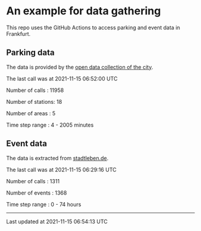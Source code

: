 # An example for data gathering

This repo uses the GitHub Actions to access parking and event data in Frankfurt.

## Parking data
The data is provided by the [open data collection of the city](https://www.offenedaten.frankfurt.de/).

The last call was at 2021-11-15 06:52:00 UTC

Number of calls   : 11958

Number of stations:    18

Number of areas   :     5

Time step range   :     4 -  2005 minutes


## Event data
The data is extracted from [stadtleben.de](https://stadtleben.de/frankfurt/).

The last call was at 2021-11-15 06:29:16 UTC

Number of calls   : 1311

Number of events  : 1368

Time step range   :    0 -   74 hours


----

Last updated at 2021-11-15 06:54:13 UTC
